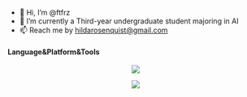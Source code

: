 - 👋 Hi, I’m @ftfrz
- 🌱 I’m currently a Third-year undergraduate student majoring in AI
- 📫 Reach me by hildarosenquist@gmail.com

#### Language&Platform&Tools
<p align="center">
    <img src="https://skillicons.dev/icons?i=py,pytorch,cpp,md,latex,raspberrypi" />
</p>  
<p align="center">
    <img src="https://skillicons.dev/icons?i=linux,vscode,docker,git,visualstudio,github,cmake" />
</p> 

<div align='center'>
